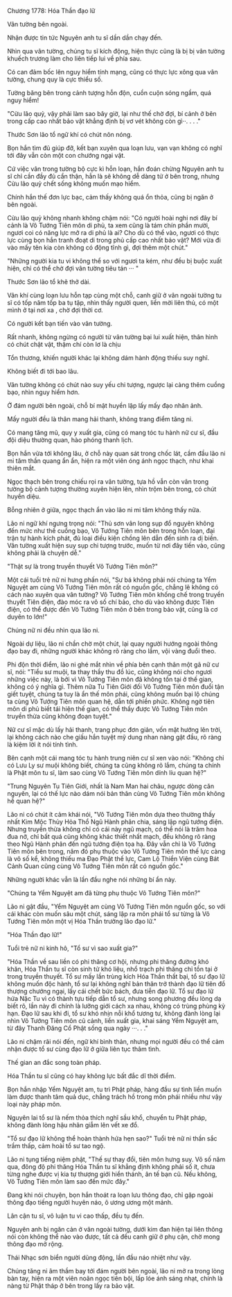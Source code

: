 




Chương 1778: Hóa Thần đạo lữ


Vân tường bên ngoài.

Nhận được tin tức Nguyên anh tu sĩ dần dần chạy đến.

Nhìn qua vân tường, chúng tu sĩ kích động, hiện thực cũng là bị bị vân tường khuếch trương làm cho liên tiếp lui về phía sau.

Có can đảm bốc lên nguy hiểm tính mạng, cũng có thực lực xông qua vân tường, chung quy là cực thiểu số.

Tường băng bên trong cảnh tượng hỗn độn, cuồn cuộn sóng ngầm, quá nguy hiểm!

"Cừu lão quỷ, vậy phải làm sao bây giờ, lại như thế chờ đợi, bí cảnh ở bên trong cấp cao nhất bảo vật khẳng định bị vơ vét không còn gì··. . . ."

Thước Sơn lão tổ ngữ khí có chút nôn nóng.

Bọn hắn tìm đủ giúp đỡ, kết bạn xuyên qua loạn lưu, vạn vạn không có nghĩ tới đây vẫn còn một con chướng ngại vật.

Cứ việc vân trong tường bộ cực kì hỗn loạn, hắn đoán chừng Nguyên anh tu sĩ chỉ cần đầy đủ cẩn thận, hẳn là sẽ không dễ dàng tử ở bên trong, nhưng Cừu lão quỷ chết sống không muốn mạo hiểm.

Chính hắn thế đơn lực bạc, cảm thấy không quá ổn thỏa, cũng bị ngăn ở bên ngoài.

Cừu lão quỷ không nhanh không chậm nói: "Có người hoài nghi nơi đây bí cảnh là Vô Tướng Tiên môn di phủ, ta xem cũng là tám chín phần mười, ngươi coi có năng lực mở ra di phủ là ai? Cho dù có thể vào, ngươi có thực lực cùng bọn hắn tranh đoạt di trong phủ cấp cao nhất bảo vật? Mới vừa đi vào mấy tên kia còn không có động tĩnh gì, đợi thêm một chút."

"Những người kia tu vi không thể so với ngươi ta kém, như đều bị buộc xuất hiện, chỉ có thể chờ đợi vân tường tiêu tán ··· "

Thước Sơn lão tổ khẽ thở dài.

Vân khí cùng loạn lưu hỗn tạp cùng một chỗ, canh giữ ở vân ngoài tường tu sĩ có tốp năm tốp ba tụ tập, nhìn thấy người quen, liền mời liên thủ, có một mình ở tại nơi xa , chờ đợi thời cơ.

Có người kết bạn tiến vào vân tường.

Rất nhanh, không ngừng có người từ vân tường bại lui xuất hiện, thân hình có chút chật vật, thậm chí còn lơ là chịu

Tổn thương, khiến người khác lại không dám hành động thiếu suy nghĩ.

Không biết đi tới bao lâu.

Vân tường không có chút nào suy yếu chi tượng, ngược lại càng thêm cuồng bạo, nhìn nguy hiểm hơn.

Ở đám người bên ngoài, chỗ bí mật huyền lập lấy mấy đạo nhân ảnh.

Mấy người đều là thân mang hải thanh, không trang điểm tăng ni.

Có mang tăng mũ, quy y xuất gia, cũng có mang tóc tu hành nữ cư sĩ, đầu đội diệu thường quan, hào phóng thanh lịch.

Bọn hắn vừa tới không lâu, ở chỗ này quan sát trong chốc lát, cầm đầu lão ni mi tâm thần quang ẩn ẩn, hiện ra một viên óng ánh ngọc thạch, như khai thiên mắt.

Ngọc thạch bên trong chiếu rọi ra vân tường, tựa hồ vẫn còn vân trong tường bộ cảnh tượng thường xuyên hiện lên, nhìn trộm bên trong, có chút huyền diệu.

Bỗng nhiên ở giữa, ngọc thạch ẩn vào lão ni mi tâm không thấy nữa.

Lão ni ngữ khí ngưng trọng nói: "Thủ sơn vân long sụp đổ nguyên không đến mức như thế cuồng bạo, Vô Tướng Tiên môn bên trong hỗn loạn, đại trận tự hành kích phát, đủ loại điều kiện chồng lên dẫn đến sinh ra dị biến. Vân tường xuất hiện suy sụp chi tượng trước, muốn từ nơi đây tiến vào, cũng không phải là chuyện dễ."

"Thật sự là trong truyền thuyết Vô Tướng Tiên môn?"

Một cái tuổi trẻ nữ ni hưng phấn nói, "Sư bá không phải nói chúng ta Yểm Nguyệt am cùng Vô Tướng Tiên môn rất có nguồn gốc, chẳng lẽ không có cách nào xuyên qua vân tường? Vô Tướng Tiên môn khống chế trong truyền thuyết Tiên điện, đào móc ra vô số chí bảo, cho dù vào không được Tiên điện, có thể được đến Vô Tướng Tiên môn ở bên trong bảo vật, cũng là cơ duyên to lớn!"

Chúng nữ ni đều nhìn qua lão ni.

Ngoài dự liệu, lão ni chần chờ một chút, lại quay người hướng ngoài thông đạo bay đi, những người khác không rõ ràng cho lắm, vội vàng đuổi theo.

Phi độn thời điểm, lão ni ghé mắt nhìn về phía bên cạnh thân một gã nữ cư sĩ, nói: "Tiểu sư muội, ta thay thầy thu đồ lúc, cũng không nói cho ngươi những việc này, là bởi vì Vô Tướng Tiên môn đã không tồn tại ở thế gian, không có ý nghĩa gì. Thêm nữa Tu Tiên Giới đối Vô Tướng Tiên môn đuổi tận giết tuyệt, chúng ta tuy là ẩn thế môn phái, cũng không muốn bại lộ chúng ta cùng Vô Tướng Tiên môn quan hệ, dẫn tới phiền phức. Không ngờ tiên môn di phủ biết tái hiện thế gian, có thể thấy được Vô Tướng Tiên môn truyền thừa cũng không đoạn tuyệt."

Nữ cư sĩ mặc dù lấy hải thanh, trang phục đơn giản, vốn mặt hướng lên trời, lại không cách nào che giấu hắn tuyệt mỹ dung nhan nàng gật đầu, rõ ràng là kiệm lời ít nói tính tình.

Bên cạnh một cái mang tóc tu hành trung niên cư sĩ xen vào nói: "Không chỉ có Lưu Ly sư muội không biết, chúng ta cũng không rõ lắm, chúng ta chính là Phật môn tu sĩ, làm sao cùng Vô Tướng Tiên môn dính líu quan hệ?"

"Trung Nguyên Tu Tiên Giới, nhất là Nam Man hai châu, ngược dòng căn nguyên, lại có thế lực nào dám nói bản thân cùng Vô Tướng Tiên môn không hề quan hệ?"

Lão ni có chút ít cảm khái nói, "Vô Tướng Tiên môn dựa theo thường thấy nhất Kim Mộc Thủy Hỏa Thổ Ngũ Hành phân chia, sáng lập ngũ tướng điện. Nhưng truyền thừa không chỉ có cái này ngũ mạch, có thể nói là trăm hoa đua nở, chỉ bất quá cũng không khác thiết nhất mạch, đều không rõ ràng theo Ngũ Hành phân đến ngũ tướng điện tọa hạ. Đây vẫn chỉ là Vô Tướng Tiên môn bên trong, năm đó phụ thuộc vào Vô Tướng Tiên môn thế lực càng là vô số kể, không thiếu ma Đạo Phật thế lực, Cam Lộ Thiền Viện cùng Bát Cảnh Quan cũng cùng Vô Tướng Tiên môn rất có nguồn gốc."

Những người khác vẫn là lần đầu nghe nói những bí ẩn này.

"Chúng ta Yểm Nguyệt am đã từng phụ thuộc Vô Tướng Tiên môn?"

Lão ni gật đầu, "Yểm Nguyệt am cùng Vô Tướng Tiên môn nguồn gốc, so với cái khác còn muốn sâu một chút, sáng lập ra môn phái tổ sư từng là Vô Tướng Tiên môn một vị Hóa Thần trưởng lão đạo lữ."

"Hóa Thần đạo lữ!"

Tuổi trẻ nữ ni kinh hô, "Tổ sư vì sao xuất gia?"

"Hóa Thần về sau liền có phi thăng cơ hội, nhưng phi thăng đường khó khăn, Hóa Thần tu sĩ còn sinh tử khó liệu, nhổ trạch phi thăng chỉ tồn tại ở trong truyền thuyết. Tổ sư mấy lần trùng kích Hóa Thần thất bại, tổ sư đạo lữ không muốn độc hành, tổ sư lại không nghĩ bản thân trở thành đạo lữ tiên đồ thượng chướng ngại, lấy cái chết bức bách, đưa tiễn đạo lữ. Tổ sư đạo lữ hứa Nặc Tu vì có thành tựu tiếp dẫn tổ sư, nhưng song phương đều lòng dạ biết rõ, lần này đi chính là lưỡng giới cách xa nhau, không có trùng phùng kỳ hạn. Đạo lữ sau khi đi, tổ sư khó nhịn nỗi khổ tương tư, không đành lòng lại nhìn Vô Tướng Tiên môn cũ cảnh, liền xuất gia, khai sáng Yểm Nguyệt am, từ đây Thanh Đăng Cổ Phật sống qua ngày ···. . ."

Lão ni chậm rãi nói đến, ngữ khí bình thản, nhưng mọi người đều có thể cảm nhận được tổ sư cùng đạo lữ ở giữa liên tục thâm tình.

Thế gian an đắc song toàn pháp.

Hóa Thần tu sĩ cũng có hay không lực bất đắc dĩ thời điểm.

Bọn hắn nhập Yểm Nguyệt am, tu trì Phật pháp, hàng đầu sự tình liền muốn làm được thanh tâm quả dục, chẳng trách hồ trong môn phái nhiều như vậy loại này pháp môn.

Nguyên lai tổ sư là nếm thỏa thích nghĩ sầu khổ, chuyển tu Phật pháp, không đành lòng hậu nhân giẫm lên vết xe đổ.

"Tổ sư đạo lữ không thể hoàn thành hứa hẹn sao?" Tuổi trẻ nữ ni thần sắc trầm thấp, cảm hoài tổ sư tao ngộ.

Lão ni tụng tiếng niệm phật, "Thế sự thay đổi, tiên môn hưng suy. Vô số năm qua, đông độ phi thăng Hóa Thần tu sĩ khẳng định không phải số ít, chưa từng nghe được vị kia tự thượng giới hiển thánh, ân tế bạn cũ. Nếu không, Vô Tướng Tiên môn làm sao đến mức đây."

Đang khi nói chuyện, bọn hắn thoát ra loạn lưu thông đạo, chỉ gặp ngoài thông đạo tiếng người huyên náo, ô ương ương một mảnh.

Lân cận tu sĩ, vô luận tu vi cao thấp, đều tụ đến.

Nguyên anh bị ngăn cản ở vân ngoài tường, dưới kim đan hiện tại liên thông nói còn không thể nào vào được, tất cả đều canh giữ ở phụ cận, chờ mong thông đạo mở rộng.

Thái Nhạc sơn biển người dũng động, lần đầu náo nhiệt như vậy.

Chúng tăng ni âm thầm bay tới đám người bên ngoài, lão ni mở ra trong lòng bàn tay, hiện ra một viên noãn ngọc tiên bội, lấp lóe ánh sáng nhạt, chính là nàng từ Phật tháp ở bên trong lấy ra bảo vật.





